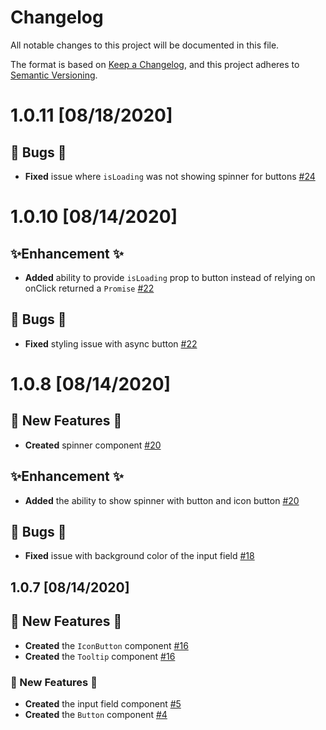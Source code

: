 # Changelog

All notable changes to this project will be documented in this file.

The format is based on [Keep a Changelog](https://keepachangelog.com/en/1.0.0/),
and this project adheres to [Semantic Versioning](https://semver.org/spec/v2.0.0.html).

# 1.0.11 [08/18/2020]

## 🐛 Bugs 🐛

-   **Fixed** issue where `isLoading` was not showing spinner for buttons [#24](https://github.com/EricTurf/t-components/pull/24)

# 1.0.10 [08/14/2020]

## ✨Enhancement ✨

-   **Added** ability to provide `isLoading` prop to button instead of relying on onClick returned a `Promise` [#22](https://github.com/EricTurf/t-components/pull/22)

## 🐛 Bugs 🐛

-   **Fixed** styling issue with async button [#22](https://github.com/EricTurf/t-components/pull/22)

# 1.0.8 [08/14/2020]

## 🦄 New Features 🦄

-   **Created** spinner component [#20](https://github.com/EricTurf/t-components/pull/20)

## ✨Enhancement ✨

-   **Added** the ability to show spinner with button and icon button [#20](https://github.com/EricTurf/t-components/pull/20)

## 🐛 Bugs 🐛

-   **Fixed** issue with background color of the input field [#18](https://github.com/EricTurf/t-components/pull/18)

## 1.0.7 [08/14/2020]

## 🦄 New Features 🦄

-   **Created** the `IconButton` component [#16](https://github.com/EricTurf/t-components/pull/16)
-   **Created** the `Tooltip` component [#16](https://github.com/EricTurf/t-components/pull/16)

### 🦄 New Features 🦄

-   **Created** the input field component [#5](https://github.com/EricTurf/t-components/pull/5)
-   **Created** the `Button` component [#4](https://github.com/EricTurf/t-components/pull/4)
